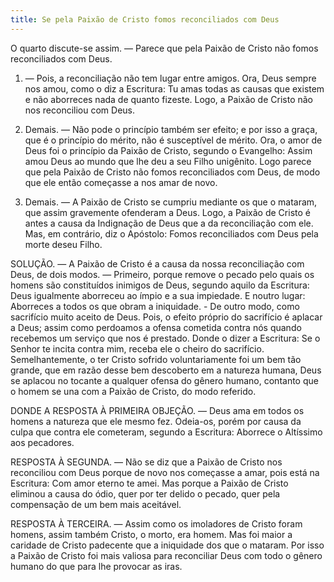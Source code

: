 ```yaml
---
title: Se pela Paixão de Cristo fomos reconciliados com Deus
---
```


O quarto discute-se assim. — Parece que pela Paixão de Cristo não fomos reconciliados com Deus.  

1. — Pois, a reconciliação não tem lugar entre amigos. Ora, Deus sempre nos amou, como o diz a Escritura: Tu amas todas as causas que existem e não aborreces nada de quanto fizeste. Logo, a Paixão de Cristo não nos reconciliou com Deus.  

2. Demais. — Não pode o princípio também ser efeito; e por isso a graça, que é o princípio do mérito, não é susceptível de mérito. Ora, o amor de Deus foi o princípio da Paixão de Cristo, segundo o Evangelho: Assim amou Deus ao mundo que lhe deu a seu Filho unigênito. Logo parece que pela Paixão de Cristo não fomos reconciliados com Deus, de modo que ele então começasse a nos amar de novo.  

3. Demais. — A Paixão de Cristo se cumpriu mediante os que o mataram, que assim gravemente ofenderam a Deus. Logo, a Paixão de Cristo é antes a causa da Indignação de Deus que a da reconciliação com ele.  Mas, em contrário, diz o Apóstolo: Fomos reconciliados com Deus pela morte deseu Filho. 

SOLUÇÃO. — A Paixão de Cristo é a causa da nossa reconciliação com Deus, de dois modos. — Primeiro, porque remove o pecado pelo quais os homens são constituídos inimigos de Deus, segundo aquilo da Escritura: Deus igualmente aborreceu ao ímpio e a sua impiedade. E noutro lugar: Aborreces a todos os que obram a iniquidade. - De outro modo, como sacrifício muito aceito de Deus. Pois, o efeito próprio do sacrifício é aplacar a Deus; assim como perdoamos a ofensa cometida contra nós quando recebemos um serviço que nos é prestado. Donde o dizer a Escritura: Se o Senhor te incita contra mim, receba ele o cheiro do sacrifício. Semelhantemente, o ter Cristo sofrido voluntariamente foi um bem tão grande, que em razão desse bem descoberto em a natureza humana, Deus se aplacou no tocante a qualquer ofensa do gênero humano, contanto que o homem se una com a Paixão de Cristo, do modo referido.  

DONDE A RESPOSTA À PRIMEIRA OBJEÇÃO. — Deus ama em todos os homens a natureza que ele mesmo fez. Odeia-os, porém por causa da culpa que contra ele cometeram, segundo a Escritura: Aborrece o Altíssimo aos pecadores.  

RESPOSTA À SEGUNDA. — Não se diz que a Paixão de Cristo nos reconciliou com Deus porque de novo nos começasse a amar, pois está na Escritura: Com amor eterno te amei. Mas porque a Paixão de Cristo eliminou a causa do ódio, quer por ter delido o pecado, quer pela compensação de um bem mais aceitável.  

RESPOSTA À TERCEIRA. — Assim como os imoladores de Cristo foram homens, assim também Cristo, o morto, era homem. Mas foi maior a caridade de Cristo padecente que a iniquidade dos que o mataram. Por isso a Paixão de Cristo foi mais valiosa para reconciliar Deus com todo o gênero humano do que para lhe provocar as iras.